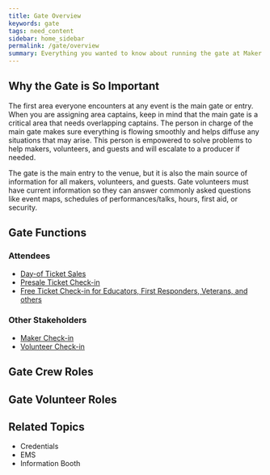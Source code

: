 ```yaml
---
title: Gate Overview
keywords: gate
tags: need_content
sidebar: home_sidebar
permalink: /gate/overview
summary: Everything you wanted to know about running the gate at Maker Faire Orlando
---
```


## Why the Gate is So Important
The first area everyone encounters at any event is the main gate or entry. When you are assigning area captains, keep in mind that the main gate is a critical area that needs overlapping captains. The person in charge of the main gate makes sure everything is flowing smoothly and helps diffuse any situations that may arise. This person is empowered to solve problems to help makers, volunteers, and guests and will escalate to a producer if needed.

The gate is the main entry to the venue, but it is also the main source of information for all makers, volunteers, and guests. Gate volunteers must have current information so they can answer commonly asked questions like event maps, schedules of performances/talks, hours, first aid, or security.

## Gate Functions

### Attendees
* [Day-of Ticket Sales](/gate/day-of-ticket-sales)
* [Presale Ticket Check-in](/gate/presale-ticket-check-in)
* [Free Ticket Check-in for Educators, First Responders, Veterans, and others](/gate/free-ticket-check-in)

### Other Stakeholders
* [Maker Check-in](/gate/maker-check-in)
* [Volunteer Check-in](/gate/volunteer-check-in)


## Gate Crew Roles


## Gate Volunteer Roles


## Related Topics
* Credentials
* EMS
* Information Booth
